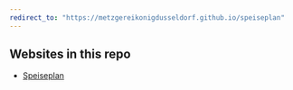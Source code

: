 ```yaml
---
redirect_to: "https://metzgereikonigdusseldorf.github.io/speiseplan"
---
```


## Websites in this repo

- [Speiseplan](https://metzgereikonigdusseldorf.github.io/speiseplan/)
